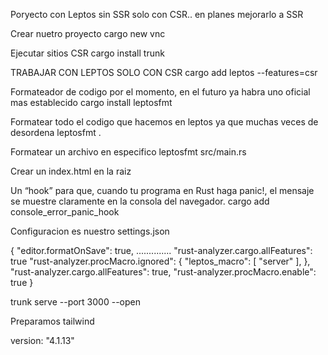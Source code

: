 Poryecto con Leptos sin SSR solo con CSR.. en planes mejorarlo a SSR

Crear nuetro proyecto
cargo new vnc

Ejecutar sitios CSR
cargo install trunk

TRABAJAR CON LEPTOS SOLO CON CSR
cargo add leptos --features=csr

Formateador de codigo por el momento, en el futuro ya habra uno oficial mas establecido
cargo install leptosfmt

Formatear todo el codigo que hacemos en leptos ya que muchas veces de desordena
leptosfmt .

Formatear un archivo en especifico
leptosfmt src/main.rs

Crear un index.html en la raiz

Un “hook” para que, cuando tu programa en Rust haga panic!, el mensaje se muestre claramente en la consola del navegador.
cargo add console_error_panic_hook

Configuracion es nuestro settings.json

{
"editor.formatOnSave": true,
..............
"rust-analyzer.cargo.allFeatures": true
"rust-analyzer.procMacro.ignored": {
"leptos_macro": [
"server"
],
},
"rust-analyzer.cargo.allFeatures": true,
"rust-analyzer.procMacro.enable": true
}

trunk serve --port 3000 --open

Preparamos tailwind

version: "4.1.13"
